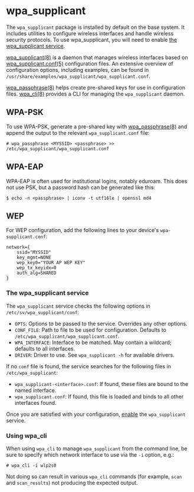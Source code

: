 # wpa_supplicant

The `wpa_supplicant` package is installed by default on the base system. It
includes utilities to configure wireless interfaces and handle wireless security
protocols. To use wpa_supplicant, you will need to enable [the wpa_supplicant
service](#the-wpa_supplicant-service).

[wpa_supplicant(8)](https://man.voidlinux.org/wpa_supplicant.8) is a daemon that
manages wireless interfaces based on
[wpa_supplicant.conf(5)](https://man.voidlinux.org/wpa_supplicant.conf.5)
configuration files. An extensive overview of configuration options, including
examples, can be found in
`/usr/share/examples/wpa_supplicant/wpa_supplicant.conf`.

[wpa_passphrase(8)](https://man.voidlinux.org/wpa_passphrase.8) helps create
pre-shared keys for use in configuration files.
[wpa_cli(8)](https://man.voidlinux.org/wpa_cli.8) provides a CLI for managing
the `wpa_supplicant` daemon.

## WPA-PSK

To use WPA-PSK, generate a pre-shared key with
[wpa_passphrase(8)](https://man.voidlinux.org/wpa_passphrase.8) and append the
output to the relevant `wpa_supplicant.conf` file:

```
# wpa_passphrase <MYSSID> <passphrase> >> /etc/wpa_supplicant/wpa_supplicant.conf
```

## WPA-EAP

WPA-EAP is often used for institutional logins, notably eduroam. This does not
use PSK, but a password hash can be generated like this:

```
$ echo -n <passphrase> | iconv -t utf16le | openssl md4
```

## WEP

For WEP configuration, add the following lines to your device's
`wpa-supplicant.conf`:

```
network={
    ssid="MYSSID"
    key_mgmt=NONE
    wep_key0="YOUR AP WEP KEY"
    wep_tx_keyidx=0
    auth_alg=SHARED
}
```

### The wpa_supplicant service

The `wpa_supplicant` service checks the following options in
`/etc/sv/wpa_supplicant/conf`:

- `OPTS`: Options to be passed to the service. Overrides any other options.
- `CONF_FILE`: Path to file to be used for configuration. Defaults to
   `/etc/wpa_supplicant/wpa_supplicant.conf`.
- `WPA_INTERFACE`: Interface to be matched. May contain a wildcard; defaults to
   all interfaces.
- `DRIVER`: Driver to use. See `wpa_supplicant -h` for available drivers.

If no `conf` file is found, the service searches for the following files in
`/etc/wpa_supplicant`:

- `wpa_supplicant-<interface>.conf`: If found, these files are bound to the
   named interface.
- `wpa_supplicant.conf`: If found, this file is loaded and binds to all other
   interfaces found.

Once you are satisfied with your configuration,
[enable](../services/index.md#enabling-services) the `wpa_supplicant` service.

### Using wpa_cli

When using `wpa_cli` to manage `wpa_supplicant` from the command line, be sure
to specify which network interface to use via the `-i` option, e.g.:

```
# wpa_cli -i wlp2s0
```

Not doing so can result in various `wpa_cli` commands (for example, `scan` and
`scan_results`) not producing the expected output.
